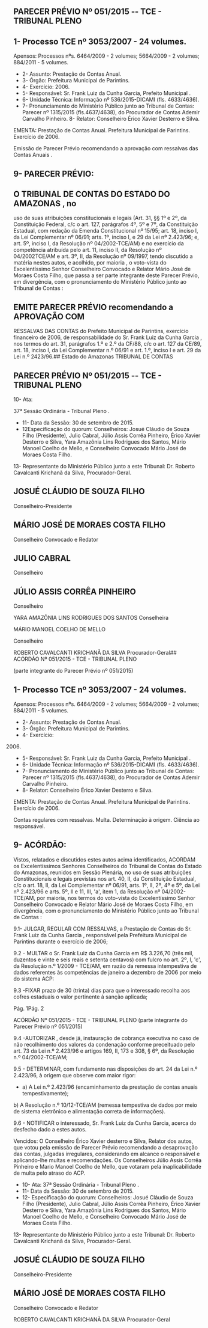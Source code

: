 
## PARECER PRÉVIO Nº 051/2015 -- TCE - TRIBUNAL PLENO

## 1- Processo TCE nº 3053/2007 - 24 volumes.

Apensos: Processos nºs. 6464/2009 - 2 volumes; 5664/2009 - 2 volumes; 884/2011 - 5 volumes.

- 2- Assunto: Prestação de Contas Anual.
- 3- Órgão: Prefeitura Municipal de Parintins.
- 4- Exercício: 2006.
- 5- Responsável: Sr. Frank Luiz da Cunha Garcia, Prefeito Municipal .
- 6- Unidade Técnica: Informação nº 536/2015-DICAMI (fls. 4633/4636).
- 7-  Pronunciamento  do Ministério Público  junto  ao Tribunal  de Contas: Parecer  nº 1315/2015 (fls.4637/4638), do Procurador de Contas Ademir Carvalho Pinheiro. 8- Relator: Conselheiro Érico Xavier Desterro e Silva.

EMENTA: Prestação de Contas Anual. Prefeitura  Municipal  de  Parintins.  Exercício de 2006.

Emissão de Parecer Prévio recomendando a aprovação com ressalvas das Contas Anuais .

## 9- PARECER PRÉVIO:

## O TRIBUNAL DE CONTAS DO ESTADO DO AMAZONAS ,  no

uso  de  suas  atribuições  constitucionais  e  legais  (Art.  31,  §§  1º  e  2º,  da  Constituição Federal, c/c o art. 127, parágrafos 4º, 5º e 7º, da Constituição Estadual, com redação da Emenda Constitucional nº 15/95; art. 18, inciso I, da Lei Complementar nº 06/91; arts. 1º, inciso I, e 29 da Lei nº 2.423/96; e, art. 5º, inciso I, da Resolução nº 04/2002-TCE/AM) e no exercício da competência atribuída pelo art. 11, inciso II, da Resolução nº 04/2002TCE/AM e art. 3º, II, da Resolução nº 09/1997, tendo discutido a matéria nestes autos, e acolhido, por maioria , o voto-vista do Excelentíssimo Senhor Conselheiro Convocado e  Relator  Mário  José  de  Moraes  Costa  Filho,  que  passa  a  ser  parte integrante  deste  Parecer  Prévio,  em divergência,  com  o  pronunciamento  do Ministério Público junto ao Tribunal de Contas :

## EMITE PARECER PRÉVIO recomendando a APROVAÇÃO COM

RESSALVAS DAS CONTAS do  Prefeito  Municipal de Parintins, exercício financeiro de 2006, de responsabilidade do Sr. Frank Luiz da Cunha Garcia ,  nos  termos do art. 31, parágrafos  1.º  e  2.º  da  CF/88,  c/c  o  art.  127  da  CE/89,  art.  18,  inciso  I,  da  Lei Complementar n.º 06/91 e art. 1.º, inciso I e art. 29 da Lei n.º 2423/96.## Estado do Amazonas TRIBUNAL DE CONTAS

## PARECER PRÉVIO Nº 051/2015 -- TCE - TRIBUNAL PLENO

10- Ata:

37ª Sessão Ordinária - Tribunal Pleno .

- 11- Data da Sessão: 30 de setembro de 2015.
- 12Especificação do quorum: Conselheiros: Josué Cláudio de Souza Filho (Presidente), Julio Cabral, Júlio Assis Corrêa Pinheiro, Érico Xavier Desterro e Silva, Yara Amazônia  Lins  Rodrigues  dos  Santos,  Mário  Manoel  Coelho  de  Mello,  e  Conselheiro Convocado Mário José de Moraes Costa Filho.

13- Representante do Ministério Público junto a este Tribunal: Dr. Roberto Cavalcanti Krichanã da Silva, Procurador-Geral.

## JOSUÉ CLÁUDIO DE SOUZA FILHO

Conselheiro-Presidente

## MÁRIO JOSÉ DE MORAES COSTA FILHO

Conselheiro Convocado e Redator

## JULIO CABRAL

Conselheiro

## JÚLIO ASSIS CORRÊA PINHEIRO

Conselheiro

YARA AMAZÔNIA LINS RODRIGUES DOS SANTOS Conselheira

MÁRIO MANOEL COELHO DE MELLO

Conselheiro

ROBERTO CAVALCANTI KRICHANÃ DA SILVA Procurador-Geral## ACÓRDÃO Nº 051/2015 - TCE - TRIBUNAL PLENO

(parte integrante do Parecer Prévio nº 051/2015)

## 1- Processo TCE nº 3053/2007 - 24 volumes.

Apensos: Processos nºs. 6464/2009 - 2 volumes; 5664/2009 - 2 volumes; 884/2011 - 5 volumes.

- 2- Assunto: Prestação de Contas Anual.
- 3- Órgão: Prefeitura Municipal de Parintins.
- 4- Exercício:

2006.

- 5- Responsável: Sr. Frank Luiz da Cunha Garcia, Prefeito Municipal .
- 6- Unidade Técnica: Informação nº 536/2015-DICAMI (fls. 4633/4636).
- 7-  Pronunciamento  do  Ministério  Público  junto  ao  Tribunal  de  Contas: Parecer  nº 1315/2015 (fls.4637/4638), do Procurador de Contas Ademir Carvalho Pinheiro.
- 8- Relator: Conselheiro Érico Xavier Desterro e Silva.

EMENTA: Prestação de Contas Anual. Prefeitura Municipal de Parintins. Exercício de 2006.

Contas regulares com ressalvas. Multa. Determinação à origem. Ciência ao responsável.

## 9- ACÓRDÃO:

Vistos, relatados e  discutidos estes autos acima identificados,  ACORDAM os Excelentíssimos  Senhores  Conselheiros  do  Tribunal  de  Contas  do  Estado  do Amazonas,  reunidos  em Sessão  Plenária,  no  uso  de suas  atribuições Constitucionais  e legais  previstas  nos  art.  40,  II, da  Constituição  Estadual,  c/c  o  art.  18,  II,  da Lei Complementar nº 06/91, arts. 1º, II, 2º, 4º e 5º, da Lei nº 2.423/96 e arts. 5º, II e 11, III, 'a', item  1,  da Resolução  nº  04/2002-TCE/AM, por  maioria,  nos  termos  do voto-vista  do Excelentíssimo  Senhor  Conselheiro  Convocado  e  Relator  Mário  José  de  Moraes Costa Filho, em divergência, com o pronunciamento do Ministério Público junto ao Tribunal de Contas :

9.1- JULGAR, REGULAR COM RESSALVAS, a Prestação de Contas do Sr.  Frank  Luiz  da  Cunha  Garcia ,  responsável  pela  Prefeitura  Municipal  de  Parintins durante o exercício de 2006;

9.2 - MULTAR o Sr. Frank Luiz da Cunha Garcia em R$ 3.226,70 (três mil, duzentos e vinte e seis reais e setenta centavos) com fulcro no art. 2º, I, 'c', da Resolução n.º 1/2009  -  TCE/AM,  em  razão  da  remessa  intempestiva  de  dados  referentes  às competências de janeiro a dezembro de 2006 por meio do sistema ACP:

9.3 -FIXAR prazo de 30 (trinta) dias para que o  interessado recolha aos cofres estaduais o valor pertinente à sanção aplicada;

Pág. 1Pág. 2

ACÓRDÃO Nº 051/2015 - TCE - TRIBUNAL PLENO (parte integrante do Parecer Prévio nº 051/2015)

9.4 -AUTORIZAR , desde já, instauração de cobrança executiva no caso de não recolhimento dos valores da condenação conforme preceituado pelo art. 73 da Lei n.º 2.423/96 e artigos 169, II, 173 e 308, § 6º, da Resolução n.º 04/2002-TCE/AM;

9.5 - DETERMINAR, com fundamento nas disposições do art. 24 da Lei n.º 2.423/96, à origem que observe com maior rigor:

- a) A Lei n.º 2.423/96 (encaminhamento da prestação de contas anuais tempestivamente);

b) A Resolução n.º 10/12-TCE/AM (remessa tempestiva de dados por meio de sistema eletrônico e alimentação correta de informações).

9.6 - NOTIFICAR o interessado, Sr. Frank Luiz da Cunha Garcia, acerca do desfecho dado a estes autos.

Vencidos: O Conselheiro Érico Xavier desterro e Silva, Relator dos autos, que votou pela emissão de Parecer Prévio recomendando a desaprovação das contas, julgadas irregulares,  considerando  em  alcance  o  responsável  e  aplicando-lhe  multas  e recomendações.  Os  Conselheiros  Júlio  Assis  Corrêa  Pinheiro  e  Mario  Manoel Coelho de Mello, que votaram pela inaplicabilidade de multa pelo atraso do ACP.

- 10- Ata: 37ª Sessão Ordinária - Tribunal Pleno .
- 11- Data da Sessão: 30 de setembro de 2015.
- 12- Especificação do quorum: Conselheiros: Josué Cláudio de Souza Filho (Presidente), Julio Cabral,  Júlio  Assis Corrêa Pinheiro,  Érico  Xavier Desterro e Silva,  Yara Amazônia Lins  Rodrigues  dos  Santos,  Mário  Manoel  Coelho  de  Mello,  e  Conselheiro  Convocado Mário José de Moraes Costa Filho.

13- Representante do Ministério Público junto a este Tribunal: Dr. Roberto Cavalcanti Krichanã da Silva, Procurador-Geral.

## JOSUÉ CLÁUDIO DE SOUZA FILHO

Conselheiro-Presidente

## MÁRIO JOSÉ DE MORAES COSTA FILHO

Conselheiro Convocado e Redator

ROBERTO CAVALCANTI KRICHANÃ DA SILVA Procurador-Geral